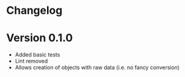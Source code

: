 # Changelog

# Version 0.1.0
* Added basic tests
* Lint removed
* Allows creation of objects with raw data (i.e. no fancy conversion)
